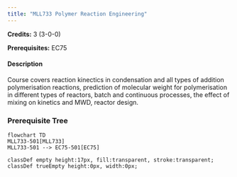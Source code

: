 ```yaml
---
title: "MLL733 Polymer Reaction Engineering"
---
```

**Credits:** 3 (3-0-0)

**Prerequisites:** EC75

#### Description
Course covers reaction kinectics in condensation and all types of addition polymerisation reactions, prediction of molecular weight for polymerisation in different types of reactors, batch and continuous processes, the effect of mixing on kinetics and MWD, reactor design.

### Prerequisite Tree

```mermaid
flowchart TD
MLL733-501[MLL733]
MLL733-501 --> EC75-501[EC75]

classDef empty height:17px, fill:transparent, stroke:transparent;
classDef trueEmpty height:0px, width:0px;
```